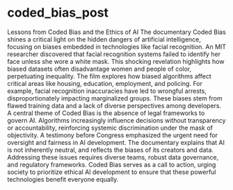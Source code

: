 # coded_bias_post

Lessons from Coded Bias and the Ethics of AI
The documentary Coded Bias shines a critical light on the hidden dangers of artificial intelligence, focusing on biases embedded in technologies like facial recognition. An MIT researcher discovered that facial recognition systems failed to identify her face unless she wore a white mask. This shocking revelation highlights how biased datasets often disadvantage women and people of color, perpetuating inequality.
The film explores how biased algorithms affect critical areas like housing, education, employment, and policing. For example, facial recognition inaccuracies have led to wrongful arrests, disproportionately impacting marginalized groups. These biases stem from flawed training data and a lack of diverse perspectives among developers.
A central theme of Coded Bias is the absence of legal frameworks to govern AI. Algorithms increasingly influence decisions without transparency or accountability, reinforcing systemic discrimination under the mask of objectivity. A testimony before Congress emphasized the urgent need for oversight and fairness in AI development.
The documentary explains that AI is not inherently neutral, and reflects the biases of its creators and data. Addressing these issues requires diverse teams, robust data governance, and regulatory frameworks. 
Coded Bias serves as a call to action, urging society to prioritize ethical AI development to ensure that these powerful technologies benefit everyone equally. 
